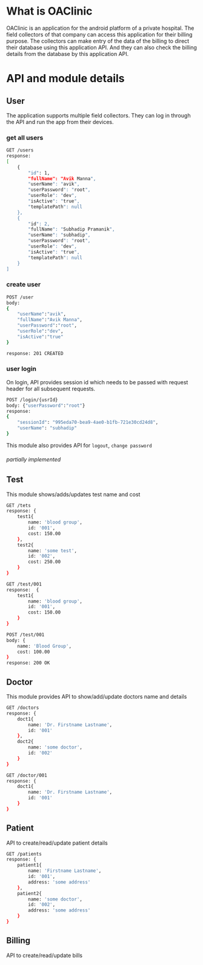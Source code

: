 # What is OAClinic
OAClinic is an application for the android platform of a private hospital. The field collectors of that company can access this application for their billing purpose. The collectors can make entry of the data of the billing to direct their database using this application API. And they can also check the billing details from the database by this application API.

# API and module details
## User
The application supports multiple field collectors. They can log in through the API and run the app from their devices.

### get all users
```sh
GET /users
response: 
[
    {
        "id": 1,
        "fullName": "Avik Manna",
        "userName": "avik",
        "userPassword": "root",
        "userRole": "dev",
        "isActive": "true",
        "templatePath": null
    },
    {
        "id": 2,
        "fullName": "Subhadip Pramanik",
        "userName": "subhadip",
        "userPassword": "root",
        "userRole": "dev",
        "isActive": "true",
        "templatePath": null
    }
]
```
### create user
```sh
POST /user
body:
{
	"userName":"avik",
	"fullName":"Avik Manna",
	"userPassword":"root",
	"userRole":"dev",
	"isActive":"true"
}

response: 201 CREATED
```
### user login
On login, API provides session id which needs to be passed with request header for all subsequent requests.
```sh
POST /login/{usrId} 
body: {"userPassword":"root"}
response: 
{
    "sessionId": "995eda70-bea9-4ae0-b1fb-721e30cd24d8",
    "userName": "subhadip"
}
```
This module also provides API for `logout`, `change password` 
###### partially implemented 
## Test
This module shows/adds/updates test name and cost
```sh
GET /tets
response: {
    test1{
        name: 'blood group',
        id: '001',
        cost: 150.00
    },
    test2{
        name: 'some test',
        id: '002',
        cost: 250.00
    }
}

GET /test/001
response:  {
    test1{
        name: 'blood group',
        id: '001',
        cost: 150.00
    }
}

POST /test/001
body: {
    name: 'Blood Group',
    cost: 100.00
}
response: 200 OK
```

## Doctor
This module provides API to show/add/update doctors name and details
```sh
GET /doctors
response: {
    doct1{
        name: 'Dr. Firstname Lastname',
        id: '001'
    },
    doct2{
        name: 'some doctor',
        id: '002'
    }
}

GET /doctor/001
response: {
    doct1{
        name: 'Dr. Firstname Lastname',
        id: '001'
    }
}
```

## Patient
API to create/read/update patient details
```sh
GET /patients
response: {
    patient1{
        name: 'Firstname Lastname',
        id: '001',
        address: 'some address'
    },
    patient2{
        name: 'some doctor',
        id: '002',
        address: 'some address'
    }
}
```

## Billing
API to create/read/update bills

